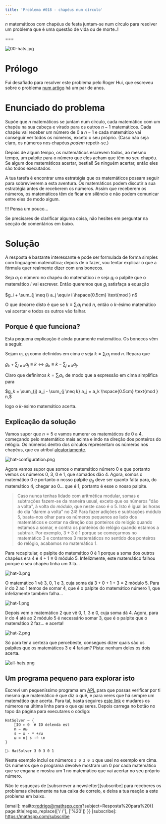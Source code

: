 ```yaml
---
title: 'Problema #018 - chapéus num círculo'
---
```


$n$ matemáticos com chapéus de festa juntam-se num círculo para resolver um problema que é uma questão de vida ou de morte..!

===

![00-hats.jpg](./00-hats.jpg)


# Prólogo

Fui desafiado para resolver este problema pelo Roger Hui, que escreveu sobre o problema [num artigo][roger-article] há um par de anos.


# Enunciado do problema

Supõe que $n$ matemáticos se juntam num círculo, cada matemático com um chapéu na sua cabeça e virado para os outros $n-1$ matemáticos. Cada chapéu vai receber um número de $0$ a $n-1$ e cada matemático vai conseguir ver todos os números, exceto o seu próprio. (Caso não seja claro, os números nos chapéus *podem* repetir-se.)

Depois de algum tempo, os matemáticos escrevem todos, ao mesmo tempo, um palpite para o número que eles acham que têm no seu chapéu. Se algum dos matemáticos acertar, bestial! Se ninguém acertar, então eles são todos executados.

A tua tarefa é encontrar uma estratégia que os matemáticos possam seguir para sobreviverem a esta aventura. Os matemáticos podem discutir a sua estratégia antes de receberem os números. Assim que receberem os números, os matemáticos têm de ficar em silêncio e não podem comunicar entre eles de modo algum.

!!! Pensa um pouco...

Se precisares de clarificar alguma coisa, não hesites em perguntar na secção de comentários em baixo.


# Solução

A resposta é bastante interessante e pode ser formulada de forma simples com linguagem matemática; depois de o fazer, vou tentar explicar o que a fórmula quer realmente dizer com uns bonecos.

Seja $a_i$ o número no chapéu do matemático $i$ e seja $g_i$ o palpite que o matemático $i$ vai escrever. Então queremos que $g_i$ satisfaça a equação

$g_i + \sum_{j \neq i} a_j \equiv i \hspace{0.5cm} \text{mod } n$

O que decorre disto é que se $k \equiv \sum_i a_i \text{ mod } n$, então o $k$-ésimo matemático vai acertar e todos os outros vão falhar.


## Porque é que funciona?

Esta pequena explicação é ainda puramente matemática. Os bonecos vêm a seguir.

Sejam $a_i$, $g_i$ como definidos em cima e seja $k = \sum_i a_i \text{ mod } n$. Repara que

$g_k + \sum_{j \neq k} a_j \equiv k \iff g_k \equiv k - \sum_{j \neq k} a_j.$

Claro que definimos $k = \sum_i a_i$, de modo que a expressão em cima simplifica para

$g_k = \sum_{j} a_j - \sum_{j \neq k} a_j = a_k \hspace{0.5cm} \text{mod } n,$

logo o $k$-ésimo matemático acerta.


## Explicação da solução

Vamos supor que $n = 5$ e vamos numerar os matemáticos de $0$ a $4$, começando pelo matemático mais acima e indo na direção dos ponteiros do relógio. Os números dentro dos círculos representam os números nos chapéus, que eu atribuí [aleatoriamente][xkcd-random].

![hat-configuration.png](./hat-configuration.png)

Agora vamos supor que somos o matemático número $0$ e que portanto vemos os números $0$, $3$, $0$ e $1$, que somados dão $4$. Agora, somos o matemático $0$ e portanto o nosso palpite $g_0$ deve ser quanto falta para, do matemático $4$, chegar ao $0$... que é $1$, portanto é esse o nosso palpite.

 > Caso nunca tenhas lidado com aritmética modular, somas e subtrações fazem-se da maneira usual, exceto que os números "dão a volta", à volta do *módulo*, que neste caso é o $5$. Isto é igual às horas do dia "darem a volta" no $24$!
 > Para fazer adições e subtrações módulo $5$, basta-nos olhar para os números pequenos ao lado dos matemáticos e contar na direção dos ponteiros do relógio quando estamos a somar, e contra os ponteiros do relógio quando estamos a subtrair. Por exemplo, $3 + 3$ é $1$ porque se começarmos no matemático $3$ e contarmos $3$ matemáticos no sentido dos ponteiros do relógio, acabamos no matemático $1$.

Para recapitular, o palpite do matemático $0$ é $1$ porque a soma dos outros chapéus era $4$ e $4 + 1 \equiv 0$ módulo $5$. Infelizmente, este matemático falhou porque o seu chapéu tinha um $3$ lá...

![hat-0.png](./hat-0.png)

O matemático $1$ vê $3$, $0$, $1$ e $3$, cuja soma dá $3 + 0 + 1 + 3 \equiv 2$ módulo $5$. Para ir do $2$ ao $1$ temos de somar $4$, que é o palpite do matemático número $1$, que infelizmente também falha...

![hat-1.png](./hat-1.png)

Depois vem o matemático $2$ que vê $0$, $1$, $3$ e $0$, cuja soma dá $4$. Agora, para ir do $4$ até ao $2$ módulo $5$ é necessário somar $3$, que é o palpite que o matemático $2$ faz... e acerta!

![hat-2.png](./hat-2.png)

Só para ter a certeza que percebeste, consegues dizer quais são os palpites que os matemáticos $3$ e $4$ fariam? Pista: nenhum deles os dois acerta.

![all-hats.png](./all-hats.png)


## Um programa pequeno para explorar isto

Escrevi um pequeníssimo programa em [APL](https://aplwiki.com) para que possas verificar por ti mesmo que matemático é que diz o quê, e para veres que há sempre um matemático que acerta. Para tal, basta seguires [este link][tio] e mudares os números na última linha para o que quiseres. Depois carrega no botão no topo da página para executares o código:

```apl
HatSolver ← {
    ⎕IO ← 0  ⍝ IO delenda est
    n ← ≢⍵
    s ← ⍵ - ⍨ +/⍵
    ⍵ = n| s -⍨ ⍳n
}

⎕← HatSolver 3 0 3 0 1
```

Neste exemplo incluí os números `3 0 3 0 1` que usei no exemplo em cima. Os números que o programa devolve mostram um $0$ por cada matemático que se engana e mostra um $1$ no matemático que vai acertar no seu próprio número.


Não te esqueças de [subscrever a newsletter][subscribe] para receberes os problemas diretamente na tua caixa de correio,
e deixa a tua reação a este problema em baixo.

[roger-article]: http://archive.vector.org.uk/art10500850
[xkcd-random]: https://xkcd.com/221/
[tio]: https://tio.run/##SyzI0U2pTMzJT///3yOxJDg/pyy1SOFR2wSFai7OR31TPf3BHAMFhUe9cxWAvJTUnNS8lESF1OISLgUoyAOredS56FHvVi7OYgivd6uCLpBcoaCtDxYGCdgq5NUoFCvogoQf9W7O46rl4gJaAlKPsNwYaBsIG/7/DwA
[email]: mailto:rodrigo@mathspp.com?subject=Resposta%20para%20{{ page.title|regex_replace(['/ /'], ['%20']) }}
[subscribe]: https://mathspp.com/subscribe
